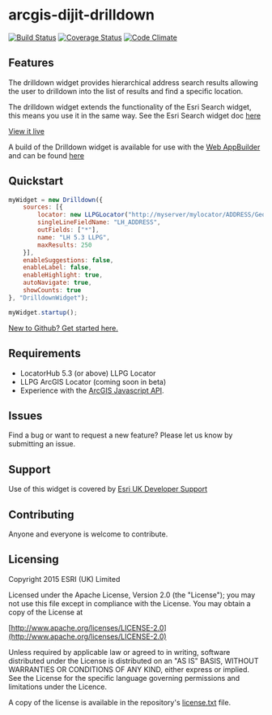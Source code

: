 arcgis-dijit-drilldown
====================
[![Build Status](https://travis-ci.org/EsriUK/arcgis-dijit-drilldown.svg?branch=master)](https://travis-ci.org/EsriUK/arcgis-dijit-drilldown) [![Coverage Status](https://coveralls.io/repos/EsriUK/arcgis-dijit-drilldown/badge.svg?branch=master)](https://coveralls.io/r/EsriUK/arcgis-dijit-drilldown?branch=master) [![Code Climate](https://codeclimate.com/github/EsriUK/arcgis-dijit-drilldown/badges/gpa.svg)](https://codeclimate.com/github/EsriUK/arcgis-dijit-drilldown)

## Features
The drilldown widget provides hierarchical address search results allowing the user to drilldown into the list of results and find a specific location.

The drilldown widget extends the functionality of the Esri Search widget, this means you use it in the same way. See the Esri Search widget doc [here](https://developers.arcgis.com/javascript/jsapi/search-amd.html)

[View it live](http://appsstage.esriuk.com/app/Drilldown-demo/50/wmt/view/416bf5a4f02f45158a0a893c73450878/index.html)

A build of the Drilldown widget is available for use with the [Web AppBuilder](https://developers.arcgis.com/web-appbuilder/) and can be found [here](https://github.com/EsriUK/wab-dijit-drilldown)

## Quickstart

```javascript	
myWidget = new Drilldown({
	sources: [{
		locator: new LLPGLocator("http://myserver/mylocator/ADDRESS/GeocodeServer"),
        singleLineFieldName: "LH_ADDRESS",
        outFields: ["*"],
        name: "LH 5.3 LLPG",
        maxResults: 250	
	}],
	enableSuggestions: false,
    enableLabel: false,
    enableHighlight: true,
    autoNavigate: true,
    showCounts: true
}, "DrilldownWidget");

myWidget.startup();
```
 [New to Github? Get started here.](https://github.com/)


## Requirements
- LocatorHub 5.3 (or above) LLPG Locator
- LLPG ArcGIS Locator (coming soon in beta)
- Experience with the [ArcGIS Javascript API](https://developers.arcgis.com/javascript/jsapi/).


## Issues

Find a bug or want to request a new feature?  Please let us know by submitting an issue.

## Support

Use of this widget is covered by [Esri UK Developer Support](http://www.esriuk.com/support/support-services)

## Contributing

Anyone and everyone is welcome to contribute.


## Licensing

Copyright 2015 ESRI (UK) Limited

Licensed under the Apache License, Version 2.0 (the "License"); you may not use this file except in compliance with the License. You may obtain a copy of the License at

[http://www.apache.org/licenses/LICENSE-2.0](http://www.apache.org/licenses/LICENSE-2.0)

Unless required by applicable law or agreed to in writing, software distributed under the License is distributed on an "AS IS" BASIS, WITHOUT WARRANTIES OR CONDITIONS OF ANY KIND, either express or implied. See the License for the specific language governing permissions and limitations under the Licence.

A copy of the license is available in the repository's [license.txt](license.txt) file.